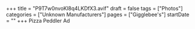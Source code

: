 +++
title = "P9T7w0nvoKl8q4LKDfX3.avif"
draft = false
tags = ["Photos"]
categories = ["Unknown Manufacturers"]
pages = ["Gigglebee's"]
startDate = ""
+++
Pizza Peddler Ad
